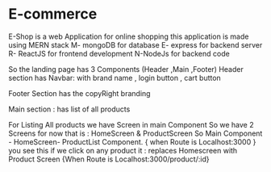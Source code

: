 # E-commerce
E-Shop is a web Application for online shopping this application is made using MERN stack 
M- mongoDB for database 
E- express for backend server 
R- ReactJS for frontend development 
N-NodeJs for backend code 


So the landing page has 3 Components (Header ,Main ,Footer)
Header section has Navbar: with brand name , login button , cart button 

Footer Section has the copyRight branding 

Main section : has list of all products 

For Listing All products we have Screen in main Component 
So we have 2 Screens for now that is : HomeScreen & ProductScreen
So Main Component - HomeScreen- ProductList Component. { when Route is Localhost:3000 } you see this
if we click on any product it : replaces Homescreen with Product Screen {When Route is Localhost:3000/product/:id}



